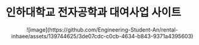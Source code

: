 # 인하대학교 전자공학과 대여사업 사이트

<p align="center"> ![image](https://github.com/Engineering-Student-An/rental-inhaee/assets/139744625/3de07cdc-c0cb-4634-b843-9371a4395603) </p>




